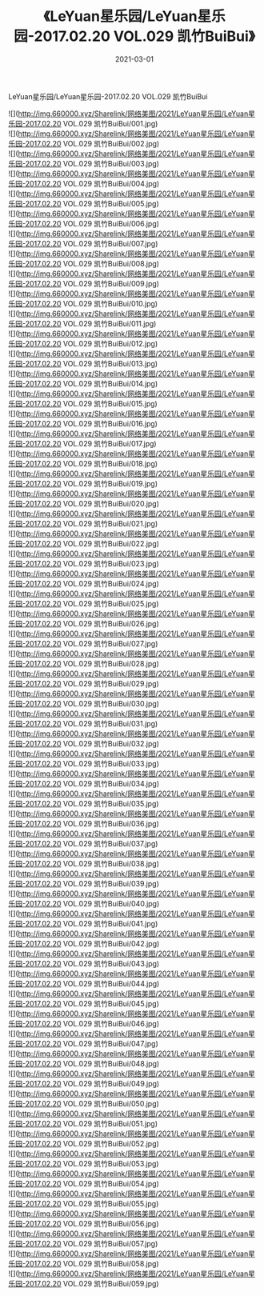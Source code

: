 ﻿---
layout: post
title:  《LeYuan星乐园/LeYuan星乐园-2017.02.20 VOL.029 凯竹BuiBui》
date:   2021-03-01
img: http://img.660000.xyz/Sharelink/网络美图/2021/LeYuan星乐园/LeYuan星乐园-2017.02.20 VOL.029 凯竹BuiBui/000.jpg
categories: [美女, 清纯, 唯美]
---

LeYuan星乐园/LeYuan星乐园-2017.02.20 VOL.029 凯竹BuiBui

 ![](http://img.660000.xyz/Sharelink/网络美图/2021/LeYuan星乐园/LeYuan星乐园-2017.02.20 VOL.029 凯竹BuiBui/001.jpg) <br>![](http://img.660000.xyz/Sharelink/网络美图/2021/LeYuan星乐园/LeYuan星乐园-2017.02.20 VOL.029 凯竹BuiBui/002.jpg) <br>![](http://img.660000.xyz/Sharelink/网络美图/2021/LeYuan星乐园/LeYuan星乐园-2017.02.20 VOL.029 凯竹BuiBui/003.jpg) <br>![](http://img.660000.xyz/Sharelink/网络美图/2021/LeYuan星乐园/LeYuan星乐园-2017.02.20 VOL.029 凯竹BuiBui/004.jpg) <br>![](http://img.660000.xyz/Sharelink/网络美图/2021/LeYuan星乐园/LeYuan星乐园-2017.02.20 VOL.029 凯竹BuiBui/005.jpg) <br>![](http://img.660000.xyz/Sharelink/网络美图/2021/LeYuan星乐园/LeYuan星乐园-2017.02.20 VOL.029 凯竹BuiBui/006.jpg) <br>![](http://img.660000.xyz/Sharelink/网络美图/2021/LeYuan星乐园/LeYuan星乐园-2017.02.20 VOL.029 凯竹BuiBui/007.jpg) <br>![](http://img.660000.xyz/Sharelink/网络美图/2021/LeYuan星乐园/LeYuan星乐园-2017.02.20 VOL.029 凯竹BuiBui/008.jpg) <br>![](http://img.660000.xyz/Sharelink/网络美图/2021/LeYuan星乐园/LeYuan星乐园-2017.02.20 VOL.029 凯竹BuiBui/009.jpg) <br>![](http://img.660000.xyz/Sharelink/网络美图/2021/LeYuan星乐园/LeYuan星乐园-2017.02.20 VOL.029 凯竹BuiBui/010.jpg) <br>![](http://img.660000.xyz/Sharelink/网络美图/2021/LeYuan星乐园/LeYuan星乐园-2017.02.20 VOL.029 凯竹BuiBui/011.jpg) <br>![](http://img.660000.xyz/Sharelink/网络美图/2021/LeYuan星乐园/LeYuan星乐园-2017.02.20 VOL.029 凯竹BuiBui/012.jpg) <br>![](http://img.660000.xyz/Sharelink/网络美图/2021/LeYuan星乐园/LeYuan星乐园-2017.02.20 VOL.029 凯竹BuiBui/013.jpg) <br>![](http://img.660000.xyz/Sharelink/网络美图/2021/LeYuan星乐园/LeYuan星乐园-2017.02.20 VOL.029 凯竹BuiBui/014.jpg) <br>![](http://img.660000.xyz/Sharelink/网络美图/2021/LeYuan星乐园/LeYuan星乐园-2017.02.20 VOL.029 凯竹BuiBui/015.jpg) <br>![](http://img.660000.xyz/Sharelink/网络美图/2021/LeYuan星乐园/LeYuan星乐园-2017.02.20 VOL.029 凯竹BuiBui/016.jpg) <br>![](http://img.660000.xyz/Sharelink/网络美图/2021/LeYuan星乐园/LeYuan星乐园-2017.02.20 VOL.029 凯竹BuiBui/017.jpg) <br>![](http://img.660000.xyz/Sharelink/网络美图/2021/LeYuan星乐园/LeYuan星乐园-2017.02.20 VOL.029 凯竹BuiBui/018.jpg) <br>![](http://img.660000.xyz/Sharelink/网络美图/2021/LeYuan星乐园/LeYuan星乐园-2017.02.20 VOL.029 凯竹BuiBui/019.jpg) <br>![](http://img.660000.xyz/Sharelink/网络美图/2021/LeYuan星乐园/LeYuan星乐园-2017.02.20 VOL.029 凯竹BuiBui/020.jpg) <br>![](http://img.660000.xyz/Sharelink/网络美图/2021/LeYuan星乐园/LeYuan星乐园-2017.02.20 VOL.029 凯竹BuiBui/021.jpg) <br>![](http://img.660000.xyz/Sharelink/网络美图/2021/LeYuan星乐园/LeYuan星乐园-2017.02.20 VOL.029 凯竹BuiBui/022.jpg) <br>![](http://img.660000.xyz/Sharelink/网络美图/2021/LeYuan星乐园/LeYuan星乐园-2017.02.20 VOL.029 凯竹BuiBui/023.jpg) <br>![](http://img.660000.xyz/Sharelink/网络美图/2021/LeYuan星乐园/LeYuan星乐园-2017.02.20 VOL.029 凯竹BuiBui/024.jpg) <br>![](http://img.660000.xyz/Sharelink/网络美图/2021/LeYuan星乐园/LeYuan星乐园-2017.02.20 VOL.029 凯竹BuiBui/025.jpg) <br>![](http://img.660000.xyz/Sharelink/网络美图/2021/LeYuan星乐园/LeYuan星乐园-2017.02.20 VOL.029 凯竹BuiBui/026.jpg) <br>![](http://img.660000.xyz/Sharelink/网络美图/2021/LeYuan星乐园/LeYuan星乐园-2017.02.20 VOL.029 凯竹BuiBui/027.jpg) <br>![](http://img.660000.xyz/Sharelink/网络美图/2021/LeYuan星乐园/LeYuan星乐园-2017.02.20 VOL.029 凯竹BuiBui/028.jpg) <br>![](http://img.660000.xyz/Sharelink/网络美图/2021/LeYuan星乐园/LeYuan星乐园-2017.02.20 VOL.029 凯竹BuiBui/029.jpg) <br>![](http://img.660000.xyz/Sharelink/网络美图/2021/LeYuan星乐园/LeYuan星乐园-2017.02.20 VOL.029 凯竹BuiBui/030.jpg) <br>![](http://img.660000.xyz/Sharelink/网络美图/2021/LeYuan星乐园/LeYuan星乐园-2017.02.20 VOL.029 凯竹BuiBui/031.jpg) <br>![](http://img.660000.xyz/Sharelink/网络美图/2021/LeYuan星乐园/LeYuan星乐园-2017.02.20 VOL.029 凯竹BuiBui/032.jpg) <br>![](http://img.660000.xyz/Sharelink/网络美图/2021/LeYuan星乐园/LeYuan星乐园-2017.02.20 VOL.029 凯竹BuiBui/033.jpg) <br>![](http://img.660000.xyz/Sharelink/网络美图/2021/LeYuan星乐园/LeYuan星乐园-2017.02.20 VOL.029 凯竹BuiBui/034.jpg) <br>![](http://img.660000.xyz/Sharelink/网络美图/2021/LeYuan星乐园/LeYuan星乐园-2017.02.20 VOL.029 凯竹BuiBui/035.jpg) <br>![](http://img.660000.xyz/Sharelink/网络美图/2021/LeYuan星乐园/LeYuan星乐园-2017.02.20 VOL.029 凯竹BuiBui/036.jpg) <br>![](http://img.660000.xyz/Sharelink/网络美图/2021/LeYuan星乐园/LeYuan星乐园-2017.02.20 VOL.029 凯竹BuiBui/037.jpg) <br>![](http://img.660000.xyz/Sharelink/网络美图/2021/LeYuan星乐园/LeYuan星乐园-2017.02.20 VOL.029 凯竹BuiBui/038.jpg) <br>![](http://img.660000.xyz/Sharelink/网络美图/2021/LeYuan星乐园/LeYuan星乐园-2017.02.20 VOL.029 凯竹BuiBui/039.jpg) <br>![](http://img.660000.xyz/Sharelink/网络美图/2021/LeYuan星乐园/LeYuan星乐园-2017.02.20 VOL.029 凯竹BuiBui/040.jpg) <br>![](http://img.660000.xyz/Sharelink/网络美图/2021/LeYuan星乐园/LeYuan星乐园-2017.02.20 VOL.029 凯竹BuiBui/041.jpg) <br>![](http://img.660000.xyz/Sharelink/网络美图/2021/LeYuan星乐园/LeYuan星乐园-2017.02.20 VOL.029 凯竹BuiBui/042.jpg) <br>![](http://img.660000.xyz/Sharelink/网络美图/2021/LeYuan星乐园/LeYuan星乐园-2017.02.20 VOL.029 凯竹BuiBui/043.jpg) <br>![](http://img.660000.xyz/Sharelink/网络美图/2021/LeYuan星乐园/LeYuan星乐园-2017.02.20 VOL.029 凯竹BuiBui/044.jpg) <br>![](http://img.660000.xyz/Sharelink/网络美图/2021/LeYuan星乐园/LeYuan星乐园-2017.02.20 VOL.029 凯竹BuiBui/045.jpg) <br>![](http://img.660000.xyz/Sharelink/网络美图/2021/LeYuan星乐园/LeYuan星乐园-2017.02.20 VOL.029 凯竹BuiBui/046.jpg) <br>![](http://img.660000.xyz/Sharelink/网络美图/2021/LeYuan星乐园/LeYuan星乐园-2017.02.20 VOL.029 凯竹BuiBui/047.jpg) <br>![](http://img.660000.xyz/Sharelink/网络美图/2021/LeYuan星乐园/LeYuan星乐园-2017.02.20 VOL.029 凯竹BuiBui/048.jpg) <br>![](http://img.660000.xyz/Sharelink/网络美图/2021/LeYuan星乐园/LeYuan星乐园-2017.02.20 VOL.029 凯竹BuiBui/049.jpg) <br>![](http://img.660000.xyz/Sharelink/网络美图/2021/LeYuan星乐园/LeYuan星乐园-2017.02.20 VOL.029 凯竹BuiBui/050.jpg) <br>![](http://img.660000.xyz/Sharelink/网络美图/2021/LeYuan星乐园/LeYuan星乐园-2017.02.20 VOL.029 凯竹BuiBui/051.jpg) <br>![](http://img.660000.xyz/Sharelink/网络美图/2021/LeYuan星乐园/LeYuan星乐园-2017.02.20 VOL.029 凯竹BuiBui/052.jpg) <br>![](http://img.660000.xyz/Sharelink/网络美图/2021/LeYuan星乐园/LeYuan星乐园-2017.02.20 VOL.029 凯竹BuiBui/053.jpg) <br>![](http://img.660000.xyz/Sharelink/网络美图/2021/LeYuan星乐园/LeYuan星乐园-2017.02.20 VOL.029 凯竹BuiBui/054.jpg) <br>![](http://img.660000.xyz/Sharelink/网络美图/2021/LeYuan星乐园/LeYuan星乐园-2017.02.20 VOL.029 凯竹BuiBui/055.jpg) <br>![](http://img.660000.xyz/Sharelink/网络美图/2021/LeYuan星乐园/LeYuan星乐园-2017.02.20 VOL.029 凯竹BuiBui/056.jpg) <br>![](http://img.660000.xyz/Sharelink/网络美图/2021/LeYuan星乐园/LeYuan星乐园-2017.02.20 VOL.029 凯竹BuiBui/057.jpg) <br>![](http://img.660000.xyz/Sharelink/网络美图/2021/LeYuan星乐园/LeYuan星乐园-2017.02.20 VOL.029 凯竹BuiBui/058.jpg) <br>![](http://img.660000.xyz/Sharelink/网络美图/2021/LeYuan星乐园/LeYuan星乐园-2017.02.20 VOL.029 凯竹BuiBui/059.jpg) <br>